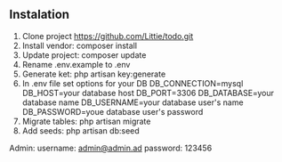 ## Instalation

1) Clone project https://github.com/Littie/todo.git
2) Install vendor: composer install
3) Update project: composer update
4) Rename .env.example to .env
5) Generate ket: php artisan key:generate
6) In .env file set options for your DB
   DB_CONNECTION=mysql
   DB_HOST=your database host
   DB_PORT=3306
   DB_DATABASE=your database name
   DB_USERNAME=your database user's name
   DB_PASSWORD=youe database user's password
7) Migrate tables: php artisan migrate
8) Add seeds: php artisan db:seed

Admin:
username: admin@admin.ad
password: 123456